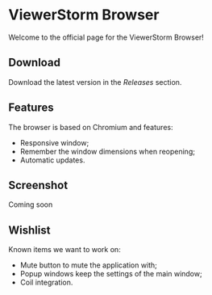 # ViewerStorm Browser

Welcome to the official page for the ViewerStorm Browser!

## Download
Download the latest version in the *Releases* section.

## Features
The browser is based on Chromium and features:
- Responsive window;
- Remember the window dimensions when reopening;
- Automatic updates.

## Screenshot
Coming soon

## Wishlist
Known items we want to work on:
- Mute button to mute the application with;
- Popup windows keep the settings of the main window;
- Coil integration.
